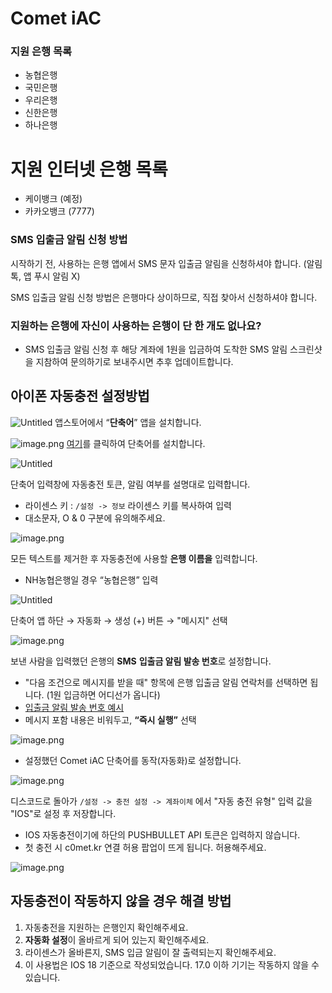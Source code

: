 # Comet iAC

### 지원 은행 목록
- 농협은행
- 국민은행
- 우리은행
- 신한은행
- 하나은행

# 지원 인터넷 은행 목록
- 케이뱅크 (예정)
- 카카오뱅크 (7777)

### SMS 입출금 알림 신청 방법
시작하기 전, 사용하는 은행 앱에서 SMS 문자 입출금 알림을 신청하셔야 합니다. (알림톡, 앱 푸시 알림 X)

SMS 입출금 알림 신청 방법은 은행마다 상이하므로, 직접 찾아서 신청하셔야 합니다.

### 지원하는 은행에 자신이 사용하는 은행이 단 한 개도 없나요?
- SMS 입출금 알림 신청 후 해당 계좌에 1원을 입금하여 도착한 SMS 알림 스크린샷을 지참하여 문의하기로 보내주시면 추후 업데이트합니다.

## 아이폰 자동충전 설정방법

![Untitled](images/1.png)
앱스토어에서 “**단축어**” 앱을 설치합니다.

![image.png](images/2.png)
[여기](https://www.icloud.com/shortcuts/c39fef4d9b014b6396d1dea9c9c0ed9a)를 클릭하여 단축어를 설치합니다.

![Untitled](images/3.png)

단축어 입력창에 자동충전 토큰, 알림 여부를 설명대로 입력합니다.
- 라이센스 키 : `/설정 -> 정보` 라이센스 키를 복사하여 입력
- 대소문자, O & 0 구분에 유의해주세요.

![image.png](images/4.png)

모든 텍스트를 제거한 후 자동충전에 사용할 **은행 이름을** 입력합니다.
- NH농협은행일 경우 “농협은행” 입력

![Untitled](images/5.png)

단축어 앱 하단 → 자동화  → 생성 (+) 버튼 → "메시지" 선택

![image.png](images/6.png)

보낸 사람을 입력했던 은행의 **SMS** **입출금 알림 발송 번호**로 설정합니다.
- "다음 조건으로 메시지를 받을 때" 항목에 은행 입출금 알림 연락처를 선택하면 됩니다. (1원 입금하면 어디선가 옵니다)
- [입출금 알림 발송 번호 예시](https://imgur.com/a/sms-1588-2100-UiAHJQs)
- 메시지 포함 내용은 비워두고, **“즉시 실행”** 선택

![image.png](images/image.png)

- 설정했던 Comet iAC 단축어를 동작(자동화)로 설정합니다.

![image.png](images/8.png)

디스코드로 돌아가 `/설정 -> 충전 설정 -> 계좌이체` 에서
"자동 충전 유형" 입력 값을 "IOS"로 설정 후 저장합니다.
- IOS 자동충전이기에 하단의 PUSHBULLET API 토큰은 입력하지 않습니다.
- 첫 충전 시 c0met.kr 연결 허용 팝업이 뜨게 됩니다. 허용해주세요.

![image.png](images/8.png)

## 자동충전이 작동하지 않을 경우 해결 방법
1. 자동충전을 지원하는 은행인지 확인해주세요.
2. **자동화 설정**이 올바르게 되어 있는지 확인해주세요.
3. 라이센스가 올바른지, SMS 입금 알림이 잘 출력되는지 확인해주세요.
4. 이 사용법은 IOS 18 기준으로 작성되었습니다. 17.0 이하 기기는 작동하지 않을 수 있습니다.
